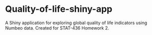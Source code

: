 # Quality-of-life-shiny-app
A Shiny application for exploring global quality of life indicators using Numbeo data. Created for STAT-436 Homework 2.
